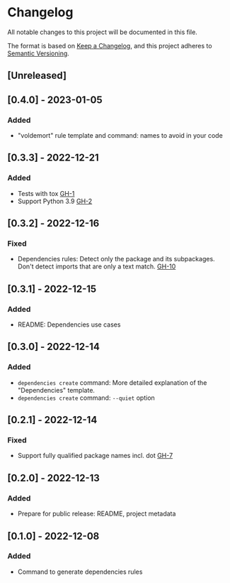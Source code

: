 # Changelog

All notable changes to this project will be documented in this file.

The format is based on [Keep a Changelog](https://keepachangelog.com/en/1.0.0/),
and this project adheres to [Semantic Versioning](https://semver.org/spec/v2.0.0.html).

## [Unreleased]

## [0.4.0] - 2023-01-05

### Added

* "voldemort" rule template and command: names to avoid in your code

## [0.3.3] - 2022-12-21

### Added

* Tests with tox [GH-1](https://github.com/sourcery-ai/sourcery-rules-generator/issues/1)
* Support Python 3.9 [GH-2](https://github.com/sourcery-ai/sourcery-rules-generator/issues/2)
 
## [0.3.2] - 2022-12-16

### Fixed

* Dependencies rules: Detect only the package and its subpackages. Don't detect imports that are only a text match. [GH-10](https://github.com/sourcery-ai/sourcery-rules-generator/issues/10)

## [0.3.1] - 2022-12-15

### Added

* README: Dependencies use cases

## [0.3.0] - 2022-12-14

### Added

* `dependencies create` command: More detailed explanation of the "Dependencies" template.
* `dependencies create` command: `--quiet` option

## [0.2.1] - 2022-12-14

### Fixed

* Support fully qualified package names incl. dot [GH-7](https://github.com/sourcery-ai/sourcery-rules-generator/issues/7) 

## [0.2.0] - 2022-12-13

### Added

* Prepare for public release: README, project metadata

## [0.1.0] - 2022-12-08

### Added

* Command to generate dependencies rules